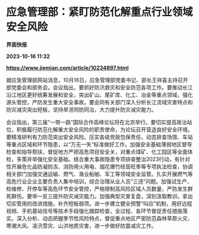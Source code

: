 # 应急管理部：紧盯防范化解重点行业领域安全风险
**界面快报**

**2023-10-16 11:32**

**https://www.jiemian.com/article/10234897.html**

据应急管理部网站消息，10月16日，应急管理部党委书记、部长王祥喜主持召开部党委会和部务会。会议指出，要抓好防汛救灾和安全防范各项工作。要推动长江沿江地区更好统筹发展和安全，突出矿山、尾矿库、化工、冶金等重点领域，强化源头管控，严防发生重大安全事故。要会同有关部门深入分析长江流域灾害特点和防灾减灾突出短板，坚持旱涝同防同治，大力提升防灾减灾能力。

会议指出，第三届“一带一路”国际合作高峰论坛将在北京举行。要切实提高政治站位，积极履行防范化解重大安全风险的职责使命，为论坛召开营造良好安全环境。要精准研判有力防范突出安全风险。压实各级党政包保责任，动态排查场馆、车站等重点区域和环节隐患，以“万无一失”标准做好工作。加强安全基础薄弱地区督导检查和指导帮扶，督促地方严把高危项目安全关，对重点煤矿、化工园区等全面体检，多策并举强化安全基础。结合重大事故隐患专项排查整治2023行动，有针对性开展危化品防凝防冻、消防用火用电、烟花爆竹经营旺季等专项执法检查，协调相关部门加强交通运输、燃气、渔业船舶、军工等领域安全监管。扎实开展燃气等高危行业企业主要负责人集中培训，综合治理从业人员“三违”问题。加强试生产、检维修、开停车等高危环节安全管控，严格限制高风险区域人员数量，严防发生群死群伤。要举一反三提升防灾减灾能力。加强典型灾害复盘，深刻汲取教训，拿出切实管用的改进措施，补齐短板弱项。进一步建立健全预警“叫应”机制，用好远程视频、手机基站信号等技术手段强化跟踪检查，全过程、各环节督促责任措施落实。深入分析、动态把握季节性风险特点，督促重点地区严密防范森林草原火灾、寒潮大风、凌汛雪灾、山洪地质灾害，进一步做好防震减灾工作。